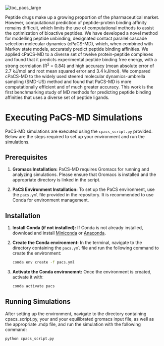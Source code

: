 
![toc_pacs_large](https://github.com/user-attachments/assets/e6e0acbe-2009-410c-afbd-6bcbe83171a0)

Peptide drugs make up a growing proportion of the pharmaceutical market. However, computational prediction of peptide-protein binding affinity remains difficult, which limits the use of computational methods to assist the optimization of bioactive peptides. We have developed a novel method for modelling peptide unbinding, designated contact parallel cascade selection molecular dynamics (cPaCS-MD), which, when combined with Markov state models, accurately predict peptide binding affinities. We applied cPaCS-MD to a diverse set of twelve protein-peptide complexes and found that it predicts experimental peptide binding free energy, with a strong correlation (R<sup>2</sup> = 0.84) and high accuracy (mean absolute error of 2.7 kJ/mol and root mean squared error and 3.4 kJ/mol). We compared cPaCS-MD to the widely used steered molecular dynamics-umbrella sampling (SMD-US) method and found that PaCS-MD is more computationally efficient and of much greater accuracy. This work is the first benchmarking study of MD methods for predicting peptide binding affinities that uses a diverse set of peptide ligands.
 
# Executing PaCS-MD Simulations

PaCS-MD simulations are executed using the `cpacs_script.py` provided. Below are the steps required to set up your environment and run the simulations.

## Prerequisites

1. **Gromacs Installation:**
   PaCS-MD requires Gromacs for running and analyzing simulations. Please ensure that Gromacs is installed and the appropriate directory is linked in the script.

2. **PaCS Environment Installation:**
   To set up the PaCS environment, use the `pacs.yml` file provided in the repository. It is recommended to use Conda for environment management.

## Installation

1. **Install Conda (if not installed):**
   If Conda is not already installed, download and install [Miniconda](https://docs.conda.io/en/latest/miniconda.html) or [Anaconda](https://www.anaconda.com/products/individual).

2. **Create the Conda environment:**
   In the terminal, navigate to the directory containing the `pacs.yml` file and run the following command to create the environment:

   ```bash
   conda env create -f pacs.yml

3. **Activate the Conda environemnt:**
   Once the environment is created, activate it with:
    ```bash
   conda activate pacs

## Running Simulations ##
After setting up the environment, navigate to the directory containing cpacs_script.py, your and your equilibrated gromacs input file, as well as the appropriate .mdp file, and run the simulation with the following command:
 ```bash
python cpacs_script.py
